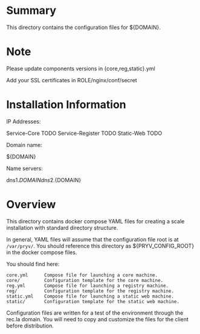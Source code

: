 
# Summary

This directory contains the configuration files for ${DOMAIN}. 

# Note

Please update components versions in {core,reg,static}.yml

Add your SSL certificates in ROLE/nginx/conf/secret

# Installation Information

IP Addresses: 

Service-Core        TODO
Service-Register    TODO
Static-Web          TODO
 
Domain name: 

${DOMAIN}
 
Name servers: 

dns1.${DOMAIN}
dns2.${DOMAIN}

# Overview

This directory contains docker compose YAML files for creating a scale
installation with standard directory structure. 

In general, YAML files will assume that the configuration file root is at 
`/var/pryv/`. You should reference this directory as ${PRYV_CONFIG_ROOT} in the
docker compose files. 

You should find here: 

    core.yml      Compose file for launching a core machine.
    core/         Configuration template for the core machine. 
    reg.yml       Compose file for launching a registry machine. 
    reg/          Configuration template for the registry machine. 
    static.yml    Compose file for launching a static web machine. 
    static/       Configuration template for the static web machine. 
    
Configuration files are written for a test of the environment through the rec.la
domain. You will need to copy and customize the files for the client before
distribution. 

